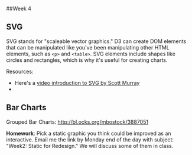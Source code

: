 ##Week 4


## SVG

SVG stands for "scaleable vector graphics."  D3 can create DOM elements that can be manipulated like you've been manipulating other HTML elements, such as `<p>` and `<table>`.  SVG elements include shapes like circles and rectangles, which is why it's useful for creating charts.

Resources: 
* Here's a [video introduction to SVG by Scott Murray](https://www.youtube.com/watch?v=qwiRkXnbLtU&feature=youtu.be&list=PL0tDk-f4v1uhQn6iA8M-eGRzIX5Lqsm9F)
* 



## Bar Charts


Grouped Bar Charts: http://bl.ocks.org/mbostock/3887051


**Homework**: Pick a static graphic you think could be improved as an interactive.  Email me the link by Monday end of the day with subject: "Week2: Static for Redesign." We will discuss some of them in class.